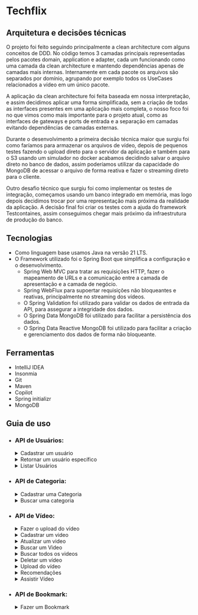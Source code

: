 # Techflix

## Arquitetura e decisões técnicas

O projeto foi feito seguindo principalmente a clean architecture com alguns conceitos de DDD. No código temos 3 camadas principais representadas pelos pacotes domain, application e adapter, cada um funcionando como uma camada da clean architecture e mantendo dependências apenas de camadas mais internas. Internamente em cada pacote os arquivos são separados por domínio, agrupando por exemplo todos os UseCases relacionados a vídeo em um único pacote.

A aplicação da clean architecture foi feita baseada em nossa interpretação, e assim decidimos aplicar uma forma simplificada, sem a criação de todas as interfaces presentes em uma aplicação mais completa, o nosso foco foi no que vimos como mais importante para o projeto atual, como as interfaces de gateways e ports de entrada e a separação em camadas evitando dependências de camadas externas.

Durante o desenvolvimento a primeira decisão técnica maior que surgiu foi como faríamos para armazenar os arquivos de vídeo, depois de pequenos testes fazendo o upload direto para o servidor da aplicação e também para o S3 usando um simulador no docker acabamos decidindo salvar o arquivo direto no banco de dados, assim poderíamos utilizar da capacidade do MongoDB de acessar o arquivo de forma reativa e fazer o streaming direto para o cliente.

Outro desafio técnico que surgiu foi como implementar os testes de integração, começamos usando um banco integrado em memória, mas logo depois decidimos trocar por uma representação mais próxima da realidade da aplicação. A decisão final foi criar os testes com a ajuda do framework Testcontaines, assim conseguimos chegar mais próximo da infraestrutura de produção do banco.

## Tecnologias

- Como linguagem base usamos Java na versão 21 LTS.
- O Framework utilizado foi o Spring Boot que simplifica a configuração e o desenvolvimento.
    - Spring Web MVC para tratar as requisições HTTP, fazer o mapeamento de URLs e a comunicação entre a camada de apresentação e a camada de negócio.
    - Spring WebFlux para supoertar requisições não bloqueantes e reativas, principalmente no streaming dos vídeos.
    - O Spring Validation foi utilizado para validar os dados de entrada da API, para assegurar a integridade dos dados.
    - O Spring Data MongoDB foi utilizado para facilitar a persistência dos dados.
    - O Spring Data Reactive MongoDB foi utilizado para facilitar a criação e gerenciamento dos dados de forma não bloqueante.

## Ferramentas

- IntelliJ IDEA
- Insonmia
- Git
- Maven
- Copilot
- Spring initializr
- MongoDB

## Guia de uso

- ### API de Usuários:

  <details>
    <summary>Cadastrar um usuário</summary>

    - POST: http://localhost:8080/users/
      - Request:
        ```bash
          curl -X POST 'localhost:8080/users' -H 'Content-Type: application/json' \
          --data '{
              "name": "João Augusto de Oliveira",
              "email": "joaoaugusto@gmail.com",
              "password": "12345678"
          }'
        ```
      - Response 201:
        No body returned for response
  </details>

  <details>  
   <summary>Retornar um usuário específico</summary>

    - GET: http://localhost:8080/users/{id} *(id do usuário buscado)*
      - Request:
        ```bash
          curl -X GET 'http://localhost:8080/users/65b56126f46a7a218eb91131'
        ```
      - Response 200:
        ```json
          {
            "name": "Sérgio",
            "email": "mail@m.com"
          }
        ```
      - Response 404:
        ```json
          {
            "type": "about:blank",
            "title": "Bad Request",
            "status": 400,
            "detail": "User not found",
            "instance": "/users/65b56126f46a7a218eb91131"
          }
        ```
  </details>

  <details>  
   <summary>Listar Usuários</summary>

    - GET: http://localhost:8080/users/
      - Request:
        ```bash
          curl --request GET \
          --url http://localhost:8080/users \
        ```
      - Response 200:
        ```json
          {
            "content": [
              {
                "name": "Sérgio",
                "email": "sergio@m.com"
              },
              {
                "name": "Lucas",
                "email": "lucas@m.com"
              },
              {
                "name": "Kelly",
                "email": "kelly@m.com"
              }
            ],
            "totalPages": 1,
            "totalElements": 3,
            "currentPage": 0,
            "elementsPerPage": 10
        }
        ```
  </details>

- ### API de Categoria:
  <details>
   <summary>Cadastrar uma Categoria</summary>

    - POST: http://localhost:8080/categories
      - Request:
        ```bash
          curl -X POST 'localhost:8080/categories' \
          -H 'Content-Type: application/json' \
          --data '{
              "name": "animation"
            }'
        ```
           
        - Response 400
          ```json
            {
              "type": "about:blank",
              "title": "Bad Request",
              "status": 400,
              "detail": "Category name can't be empty or null.",
              "instance": "/categories"
            }
          ```

        - Response 404:
          ```json
            {
              "type": "about:blank",
              "title": "Bad Request",
              "status": 400,
              "detail": "Category not found",
              "instance": "/categories/animation23"
            }
          ```
          
        - Response 400
          ```json
            {
              "type": "about:blank",
              "title": "Bad Request",
              "status": 400,
              "detail": "Category name can't be empty or null.",
              "instance": "/categories"
            }
          ```
    </details>

  <details>
    <summary>Buscar uma categoria</summary>
    
    - GET: http://localhost:8080/categories/{id} *(id da categoria buscada)*
        - Request:
          ```bash
            curl -X GET 'localhost:8080/categories/65abbc60252b6124cbb4c9fd'
          ```
        - Response 200:
          ```json
            {
              "name" : "animation"
            }
          ```
    
        - Response 404:
          ```json
              {
                "type": "about:blank",
                "title": "Bad Request",
                "status": 400,
                "detail": "Category not found",
                "instance": "/categories/animation23"
              }
          ```
  </details>


- ### API de Vídeo:

  <details>
    <summary>Fazer o upload do vídeo</summary>

    - POST: http://localhost:8080/videos/upload
        - Request:
          ```bash
            curl -X POST 'localhost:8080/videos/upload' \
            -H 'Content-Type: multipart/form-data' \
            --data '{
                "file": "underfined"
            }'
          ```
          Obs: Fazer a requisição no postman ou insomnia para conseguir setar o arquivo
        - Response 400
          ```json
            {
              "type": "about:blank",
              "title": "Bad Request",
              "status": 400,
              "detail": "Video not found",
              "instance": "/videos/1"
            }
          ```
  </details>

  <details>
  <summary>Cadastrar um video</summary>

  - POST: http://localhost:8080/videos/
      - Request:
        ```bash
          curl -X POST 'localhost:8080/videos' \
          -H 'Content-Type: application/json' \
          --data '{
              "fileId": "65b3bd864d06ff4adef6d2a1",
              "title": "Fish king 2 - making of",
              "description": "The king of fish production",
                "categoryNames": ["animation"]
          }'
        ```
          - Response 201
        ```json
          {
              "fileId": "65b3bd864d06ff4adef6d2a1",
              "title": "Fish king 2 - making of",
              "description": "The king of fish production",
              "categoryNames": ["animation"]

          }
        ```
  </details>

  <details>
  <summary>Atualizar um video</summary>

  - PUT: http://localhost:8080/videos/{id}
      - Request:
        ```bash
          curl -X PUT 'localhost:8080/videos/65b3bd864d06ff4adef6d2a1' \
          -H 'Content-Type: application/json' \
          --data '{
              "title": "Fish king 2 - making of",
              "description": "The king of fish production",
                "categoryNames": ["animation"]
          }'
        ```
          - Response 201
        ```json
          {
            "id": "65b3bd864d06ff4adef6d2a1",
            "title": "Fish king 2 - making of",
            "description": "The king of fish production",
            "categories": [
              "animation"
            ],
            "likes": 0,
            "views": 0,
            "uri": "/videos/play/65b705f190b63d64994e1794",
            "publicationDate": "2024-01-29T14:35:29.458Z"
          }
        ```
  </details>

  <details>
  <summary>Buscar um Video</summary>

  - GET: http://localhost:8080/videos/{id} *(id do vídeo buscado)*
      - Request
        ```bash
          curl -X GET 'localhost:8080/videos/65abbc65252b6124cbb4c9fe'
        ```
        - Response 200
          ```json
              {
                "id": "65b3bd864d06ff4adef6d2a1",
                "title": "Fish king 2 - making of",
                "description": "The king of fish production",
                "categories": [
                "animation"
                ],
                "likes": 0,
                "views": 0,
                "uri": "/videos/play/65b3bd864d06ff4adef6d2a1",
                "publicationDate": "2024-01-27T18:57:13.805"
              }
          ```
        
        - Response 400
          ```json
            {
                  "type": "about:blank",
                  "title": "Bad Request",
                  "status": 400,
                  "detail": "Video not found",
                  "instance": "/videos/65abbc65252b6124cbb4c9fe4"
            }
          ```
  </details>

  <details>
  <summary>Buscar todos os videos</summary>

  - GET: http://localhost:8080/videos
      - Request:
        ```bash
          curl -X GET 'localhost:8080/videos'
        ```
      - Response 200
        ```json
          {
          "content": [
                    {
                        "id": "65abbc65252b6124cbb4c9fe",
                        "title": "Dumbo 2",
                        "description": "Dumbo video 2",
                        "categoryName": "animation",
                        "uri": "/videos/play/65abbc65252b6124cbb4c9fe",
                        "publicationDate": "2024-01-20T09:28:21.754"
                    },
                    {
                        "id": "65ae42b1c377515c8b0b6649",
                        "title": "Dumbo 2",
                        "description": "Dumbo video 2",
                        "categoryName": "animation2",
                        "uri": "/videos/play/65ae42b1c377515c8b0b6649",
                        "publicationDate": "2024-01-22T07:25:53.935"
                    }
            ],
            "totalPages": 1,
            "totalElements": 2,
            "currentPage": 0,
            "elementsPerPage": 10
            }
        ```
  </details>

  <details>
  <summary>Deletar um vídeo</summary>

  - DELETE: http://localhost:8080/videos/{videoId}
    - Request:
      ```bash
        curl -X 'DELETE' \
          'http://localhost:8080/videos/65b3bd864d06ff4adef6d2a1' \
          -H 'accept: */*'
      ```

      - Response 204:
        OK
  </details>

    <details>
      <summary>Upload do vídeo</summary>

      - POST: http://localhost:8080/videos/upload
        - Request:
          ```bash
            curl --request POST \
              --url http://localhost:8080/videos/upload \
              --header 'Content-Type: multipart/form-data' \
              --form 'file=@/home/videos/pexels-thirdman-5538262(720p).mp4'
          ```

          - Response 200:
          ```json 
          {
              "id": "65b3bd864d06ff4adef6d2a1",
              "name": "pexels-thirdman-5538262(720p).mp4",
              "contentType": "video/mp4",
              "size": 2107842
          }
          ```
    </details>

    <details>
    <summary>Recomendações</summary>

    - GET: http://localhost:8080/{userId}/recomendations
      - Request:
        ```bash
            curl --request GET \
            --url http://localhost:8080/videos/65b317223da0ad4a44b1978f/recommendations
        ```

        - Response 200:
        ```json 
        [
          {
              "id": "65b3180b3da0ad4a44b1979a",
              "title": "Kung fu Bunny",
              "description": "Leaving the house",
              "categories": [
                  "animation",
                  "ninja",
                  "action"
              ],
              "likes": 0,
              "views": 0,
              "uri": "/videos/play/65b3180b3da0ad4a44b1979a",
              "publicationDate": "2024-01-25T23:26:02.138"
          },
          {
              "id": "65b318ce3da0ad4a44b1979d",
              "title": "Fish king 2",
              "description": "The king of fish part 2",
              "categories": [
                  "documentary",
                  "fish",
                  "ninja",
                  "action"
              ],
              "likes": 0,
              "views": 1,
              "uri": "/videos/play/65b318ce3da0ad4a44b1979d",
              "publicationDate": "2024-01-25T23:28:41.706"
          },
          {
              "id": "65b3bd864d06ff4adef6d2a1",
              "title": "Fish king 2 - making of",
              "description": "The king of fish production",
              "categories": [
                  "documentary",
                  "fish",
                  "ninja",
                  "action"
              ],
              "likes": 0,
              "views": 0,
              "uri": "/videos/play/65b3bd864d06ff4adef6d2a1",
              "publicationDate": "2024-01-26T11:13:06.823"
          },
          {
              "id": "65b318453da0ad4a44b1979b",
              "title": "Fish king",
              "description": "The king of fish",
              "categories": [
                  "documentary",
                  "fish",
                  "action"
              ],
              "likes": 0,
              "views": 0,
              "uri": "/videos/play/65b318453da0ad4a44b1979b",
              "publicationDate": "2024-01-25T23:28:54.21"
          }
      ]
        ```
    </details>

    <details>
      <summary>Assistir Vídeo</summary>

      - POST: http://localhost:8080/play/{id}
        - Request:
          ```bash
              curl --request GET \
              --url http://localhost:8080/videos/play/65b318ce3da0ad4a44b1979d \
              --header 'Range: bytes=0-500'
          ```

        - Response 200: OK - Media type: video/mp4
      </details>

- ### API de Bookmark:
  <details>
    <summary>Fazer um Bookmark</summary>

    - POST: http://localhost:8080/bookmarks/video/{videoId}/user/{userId}
        - Request:
          ```bash
            curl --request POST \
            --url http://localhost:8080/bookmarks/video/65b3bd864d06ff4adef6d2a1/user/65abbc3b252b6124cbb4c9fc \
            --header 'Content-Type: application/json' \
          ```
        - Response 200: OK

    - DELETE: http://localhost:8080//bookmarks/video/{videoId}/user/{userId}
        - Request:
          ```bash
            curl -X 'DELETE' \
            'http://localhost:8080/bookmarks/video/65b3bd864d06ff4adef6d2a1/user/65b7ce27b018d560abdfdce5' \
            -H 'accept: */*'
          ```
        - Response 200: OK
  
    <summary>Retornar todos os bookmarks/summary>

    - GET: http://localhost:8080/bookmarks?page=0&size=10
        - Request:
          ```bash
            curl -X 'GET' \
            'http://localhost:8080/bookmarks?page=0&size=10' \
            -H 'accept: */*'
          ```
        - Response 200: 
          ```json
          {
              "content": [
                {
                  "id": "65b7cef2b018d560abdfdce7",
                  "user": {
                    "name": "Camilo",
                    "email": "camilo@m.com"
                  },
                  "video": {
                    "id": "65b3bd864d06ff4adef6d2a1",
                    "title": "Fish king 2 - making of",
                    "description": "The king of fish production",
                    "categories": [
                      "anime2"
                    ],
                    "likes": 5,
                    "views": 0,
                    "uri": "/videos/play/65b3bd864d06ff4adef6d2a1",
                    "publicationDate": "2024-01-29T13:01:15.487"
                  }
                },
                {
                  "id": "65b7cf21b018d560abdfdce8",
                  "user": {
                    "name": "Sérgio",
                    "email": "mail@m.com"
                  },
                  "video": {
                    "id": "65b3bd864d06ff4adef6d2a1",
                    "title": "Fish king 2 - making of",
                    "description": "The king of fish production",
                    "categories": [
                      "anime2"
                    ],
                    "likes": 6,
                    "views": 0,
                    "uri": "/videos/play/65b3bd864d06ff4adef6d2a1",
                    "publicationDate": "2024-01-29T13:01:15.487"
                  }
                }
              ],
              "totalPages": 1,
              "totalElements": 2,
              "currentPage": 0,
              "elementsPerPage": 10
            }
          ```

    <summary>Retornar um bookmark por id</summary>

    - GET: http://localhost:8080/bookmarks/{bookmarkId}}
        - Request:
          ```bash
            curl -X 'GET' \
              'http://localhost:8080/bookmarks/65b7cef2b018d560abdfdce7' \
              -H 'accept: */*'
          ```
        - Response 200: OK
  </details>
